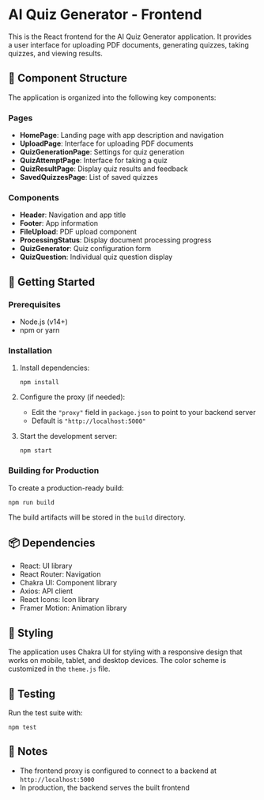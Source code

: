 # AI Quiz Generator - Frontend

This is the React frontend for the AI Quiz Generator application. It provides a user interface for uploading PDF documents, generating quizzes, taking quizzes, and viewing results.

## 🧱 Component Structure

The application is organized into the following key components:

### Pages

- **HomePage**: Landing page with app description and navigation
- **UploadPage**: Interface for uploading PDF documents
- **QuizGenerationPage**: Settings for quiz generation
- **QuizAttemptPage**: Interface for taking a quiz
- **QuizResultPage**: Display quiz results and feedback
- **SavedQuizzesPage**: List of saved quizzes

### Components

- **Header**: Navigation and app title
- **Footer**: App information
- **FileUpload**: PDF upload component
- **ProcessingStatus**: Display document processing progress
- **QuizGenerator**: Quiz configuration form
- **QuizQuestion**: Individual quiz question display

## 🚀 Getting Started

### Prerequisites

- Node.js (v14+)
- npm or yarn

### Installation

1. Install dependencies:
   ```
   npm install
   ```

2. Configure the proxy (if needed):
   - Edit the `"proxy"` field in `package.json` to point to your backend server
   - Default is `"http://localhost:5000"`

3. Start the development server:
   ```
   npm start
   ```

### Building for Production

To create a production-ready build:
```
npm run build
```

The build artifacts will be stored in the `build` directory.

## 📦 Dependencies

- React: UI library
- React Router: Navigation
- Chakra UI: Component library
- Axios: API client
- React Icons: Icon library
- Framer Motion: Animation library

## 🎨 Styling

The application uses Chakra UI for styling with a responsive design that works on mobile, tablet, and desktop devices. The color scheme is customized in the `theme.js` file.

## 🧪 Testing

Run the test suite with:
```
npm test
```

## 📝 Notes

- The frontend proxy is configured to connect to a backend at `http://localhost:5000`
- In production, the backend serves the built frontend